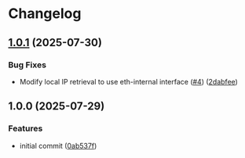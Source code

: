 # Changelog

## [1.0.1](https://github.com/nomeaning777/simple-network-proxy/compare/v1.0.0...v1.0.1) (2025-07-30)


### Bug Fixes

* Modify local IP retrieval to use eth-internal interface  ([#4](https://github.com/nomeaning777/simple-network-proxy/issues/4)) ([2dabfee](https://github.com/nomeaning777/simple-network-proxy/commit/2dabfee421bdbdf146019e73d83b0f040b589ffc))

## 1.0.0 (2025-07-29)


### Features

* initial commit ([0ab537f](https://github.com/nomeaning777/simple-network-proxy/commit/0ab537f0582d4e89dff66465d75dcfe29e8d406b))
